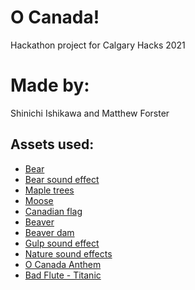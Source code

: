 # O Canada!
Hackathon project for Calgary Hacks 2021

# Made by:
Shinichi Ishikawa and Matthew Forster

## Assets used:
* [Bear](https://e7.pngegg.com/pngimages/734/25/png-clipart-waving-bear-bear-brown-bear.png)
* [Bear sound effect](https://www.youtube.com/watch?v=Celeq3bf97k)
* [Maple trees](https://www.ohio.edu/sites/ohio.edu.news/files/2020-02/20190522old_hardwood_forest_bws0001.jpg)
* [Moose](https://toppng.com/uploads/preview/moose-11541686812y6a2lp6s9o.png)
* [Canadian flag](https://upload.wikimedia.org/wikipedia/commons/d/d9/Flag_of_Canada_%28Pantone%29.svg)
* [Beaver](https://lh3.googleusercontent.com/proxy/uH2bIVP8KAnnFsgq7TcZy63hnyuC8VBwcxplEdYHDiHbBWlyDyfBvYhgHQvG_VT9tIszox8CoiHZ8f1tNrrW69npF4ASlj5b9bbtD4fzICO6YmnrDLAcGvE)
* [Beaver dam](https://upload.wikimedia.org/wikipedia/commons/thumb/4/44/AlgonquinBeaverDam.JPG/1200px-AlgonquinBeaverDam.JPG)
* [Gulp sound effect](https://www.youtube.com/watch?v=7YyYoxv91IQ)
* [Nature sound effects](https://www.youtube.com/watch?v=wKnS8VPxpHI)
* [O Canada Anthem](https://www.youtube.com/watch?v=zwDvF0NtgdU&t=1s)
* [Bad Flute - Titanic](https://www.youtube.com/watch?v=zwDvF0NtgdU&t=1s)
